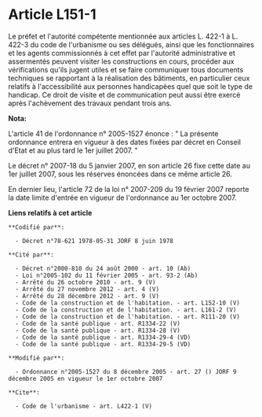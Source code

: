 # Article L151-1

Le préfet et l'autorité compétente mentionnée aux articles L. 422-1 à L. 422-3 du code de l'urbanisme ou ses délégués, ainsi
que les fonctionnaires et les agents commissionnés à cet effet par l'autorité administrative et assermentés peuvent visiter
les constructions en cours, procéder aux vérifications qu'ils jugent utiles et se faire communiquer tous documents techniques
se rapportant à la réalisation des bâtiments, en particulier ceux relatifs à l'accessibilité aux personnes handicapées quel
que soit le type de handicap. Ce droit de visite et de communication peut aussi être exercé après l'achèvement des travaux
pendant trois ans.

**Nota:**

L'article 41 de l'ordonnance n° 2005-1527 énonce : " La présente ordonnance entrera en vigueur à des dates fixées par décret
en Conseil d'Etat et au plus tard le 1er juillet 2007. " 

Le décret n° 2007-18 du 5 janvier 2007, en son article 26 fixe cette date au 1er juillet 2007, sous les réserves énoncées
dans ce même article 26. 

En dernier lieu, l'article 72 de la loi n° 2007-209 du 19 février 2007 reporte la date limite d'entrée en vigueur de
l'ordonnance au 1er octobre 2007.

**Liens relatifs à cet article**

	**Codifié par**:

	  - Décret n°78-621 1978-05-31 JORF 8 juin 1978

	**Cité par**:

	  - Décret n°2000-810 du 24 août 2000 - art. 10 (Ab)
	  - Loi n°2005-102 du 11 février 2005 - art. 93-2 (Ab)
	  - Arrêté du 26 octobre 2010 - art. 9 (V)
	  - Arrêté du 27 novembre 2012 - art. 4 (V)
	  - Arrêté du 28 décembre 2012 - art. 9 (V)
	  - Code de la construction et de l'habitation. - art. L152-10 (V)
	  - Code de la construction et de l'habitation. - art. L161-2 (V)
	  - Code de la construction et de l'habitation. - art. R111-20 (V)
	  - Code de la santé publique - art. R1334-22 (V)
	  - Code de la santé publique - art. R1334-28 (V)
	  - Code de la santé publique - art. R1334-29-4 (VD)
	  - Code de la santé publique - art. R1334-29-5 (VD)

	**Modifié par**:

	  - Ordonnance n°2005-1527 du 8 décembre 2005 - art. 27 () JORF 9 décembre 2005 en vigueur le 1er octobre 2007

	**Cite**:

	  - Code de l'urbanisme - art. L422-1 (V)
